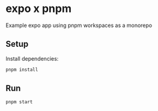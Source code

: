 # expo x pnpm

Example expo app using pnpm workspaces as a monorepo

## Setup

Install dependencies:

```bash
pnpm install
```

## Run

```bash
pnpm start
```

